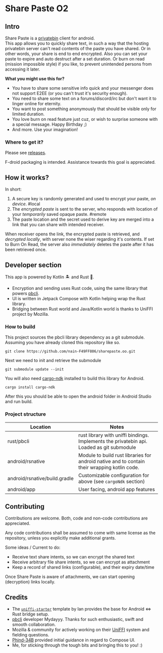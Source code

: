 # Share Paste O2

## Intro

Share Paste is a [privatebin](https://privatebin.net/) client for android.  
This app allows you to quickly share text, in such a way that the hosting privatebin server
can't read contents of the paste you have shared. Or in other words, your share is end to end encrypted.
Also you can set your paste to expire and auto destruct after a set duration. Or burn
on read (mission impossible style) if you like, to prevent unintended persons from accessing it later.

**What you might use this for?**

* You have to share some sensitive info quick and your messenger does not support E2EE
  (or you can't trust it's security enough).
* You need to share some text on a forums/discord/irc but don't want it to linger online for eternity.
* You want to post something anonymously that should be visible only for limited duration.
* You love burn on read feature just cuz, or wish to surprise someone with a special message. Happy Birthday ;)
* And more. Use your imagination!

### Where to get it?

Please see [releases](https://github.com/nain-F49FF806/sharepaste.oo/releases).

F-droid packaging is intended. Assistance towards this goal is appreciated.  

## How it works?

In short:

1. A secure key is randomly generated and used to encrypt your paste, _on device_. #local
2. The _encrypted paste_ is sent to the server, who responds with location of your _temporarily_ saved opaque paste. #remote
3. The paste location and the secret used to derive key are merged into a link that you can share with intended receiver.

When receiver opens the link, the encrypted paste is retrieved, and _decrypted locally_, with server none the wiser regarding it's contents.
If set to Burn On Read, the server also _immediately_ deletes the paste after it has been retrieved once.

## Developer section

This app is powered by Kotlin 🏝️ and Rust 🦀.  

* Encryption and sending uses Rust code, using the same library that powers [pbcli].
* UI is written in Jetpack Compose with Kotlin helping wrap the Rust library.
* Bridging between Rust world and Java/Kotlin world is thanks to UniFFI project by Mozilla.

### How to build

This project sources the pbcli library dependency as a git submodule.
Assuming you have already cloned this repository like so.

    git clone https://github.com/nain-F49FF806/sharepaste.oo.git

Next we need to init and retrieve the submodule

    git submodule update --init 

You will also need [cargo-ndk]() installed to build this library for Android.

    cargo install cargo-ndk

After this you should be able to open the android folder in Android Studio and run build.

### Project structure

| Location                      | Notes                                                                                        |
| ----------------------------- | -------------------------------------------------------------------------------------------- |
| rust/pbcli                    | rust library with uniffi bindings. Implements the privatebin api. Loaded as git submodule     |
| android/rsnative              | Module to build rust libraries for android native and to contain their wrapping kotlin code. |
| android/rsnative/build.gradle | Customizable configuration for above (see `cargoNdk` section)                                |
| android/app                   | User facing, android app features                                                            |

## Contributing

Contributions are welcome. Both, code and non-code contributions are appreciated.

Any code contributions shall be assumed to come with same license as the repository,
unless you explicitly make additional grants.

Some ideas / Current to do:

* Receive text share intents, so we can encrypt the shared text
* Receive arbitrary file share intents, so we can  encrypt as attachment
* Keep a record of shared links (configurable), and their expiry date/time

Once Share Paste is aware of attachments, we can start opening (decryption) links locally.

## Credits

* The [`uniffi-starter`] template by Ian provides the base for Android <=> Rust bridge setup.
* [pbcli] developer Mydayyy. Thanks for such enthusiastic, swift and smooth collaboration.
* Mozilla & community for actively working on their [UniFFI] system and fielding questions.
* [Phind-34B] provided initial guidance in regard to Compose UI.
* Me, for sticking through the tough bits and bringing this to you! :)

[`uniffi-starter`]: https://github.com/ianthetechie/uniffi-starter
[pbcli]: https://github.com/Mydayyy/pbcli
[UniFFI]: https://github.com/mozilla/uniffi-rs
[Phind-34B]: https://phind.com
